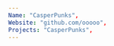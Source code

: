 ```yaml
--- 
Name: "CasperPunks", 
Website: "github.com/ooooo", 
Projects: "CasperPunks",
--- 
```

<!--lang:en--> 

<!--lang:es--] 

<!--lang:de--] 

<!--lang:fr--] 

<!--lang:pl--] 

<!--lang:uk--] 

[!--lang:*--> 